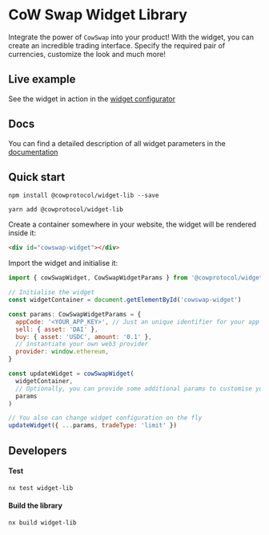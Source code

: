 # CoW Swap Widget Library

Integrate the power of `CowSwap` into your product!
With the widget, you can create an incredible trading interface. Specify the required pair of currencies, customize the
look and much more!

## Live example

See the widget in action in the [widget configurator](https://widget.cow.fi)

## Docs

You can find a detailed description of all widget parameters in the [documentation](../../libs/widget-lib/docs/README.md)

## Quick start

```
npm install @cowprotocol/widget-lib --save
```

```
yarn add @cowprotocol/widget-lib
```

Create a container somewhere in your website, the widget will be rendered inside it:

```html
<div id="cowswap-widget"></div>
```

Import the widget and initialise it:

```js
import { cowSwapWidget, CowSwapWidgetParams } from '@cowprotocol/widget-lib'

// Initialise the widget
const widgetContainer = document.getElementById('cowswap-widget')

const params: CowSwapWidgetParams = {
  appCode: '<YOUR_APP_KEY>', // Just an unique identifier for your app
  sell: { asset: 'DAI' },
  buy: { asset: 'USDC', amount: '0.1' },
  // instantiate your own web3 provider
  provider: window.ethereum,
}

const updateWidget = cowSwapWidget(
  widgetContainer,
  // Optionally, you can provide some additional params to customise your widget
  params
)

// You also can change widget configuration on the fly
updateWidget({ ...params, tradeType: 'limit' })
```

## Developers

#### Test

```
nx test widget-lib
```

#### Build the library

```
nx build widget-lib
```
